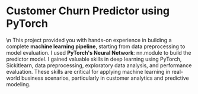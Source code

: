 # Customer Churn Predictor using PyTorch
\n
This project provided you with hands-on experience in building a complete **machine learning pipeline**, starting from data preprocessing to model evaluation. I used **PyTorch's Neural Network**: nn.module to build the predictor model. I gained valuable skills in deep learning using PyTorch, Sickitlearn, data preprocessing, exploratory data analysis, and performance evaluation. These skills are critical for applying machine learning in real-world business scenarios, particularly in customer analytics and predictive modeling.
